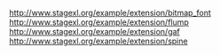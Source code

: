 <http://www.stagexl.org/example/extension/bitmap_font>  
<http://www.stagexl.org/example/extension/flump>  
<http://www.stagexl.org/example/extension/gaf>  
<http://www.stagexl.org/example/extension/spine>  

